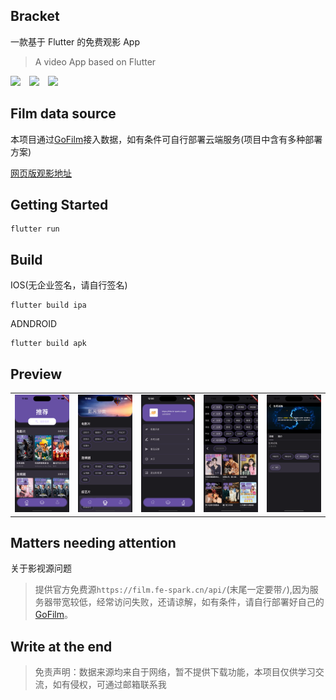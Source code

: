 ## Bracket

一款基于 Flutter 的免费观影 App

> A video App based on Flutter

<img style="margin-right: 10px" src="https://img.shields.io/badge/dart-v3.3.4%20(stable)-blue"> <img style="margin-right: 10px"  src="https://img.shields.io/badge/flutter-v3.19.6-red"> <img 
style="margin-right: 10px" src="https://img.shields.io/badge/fvm-v3.1.7-yellow">

## Film data source

本项目通过[GoFilm](https://github.com/ProudMuBai/GoFilm)接入数据，如有条件可自行部署云端服务(项目中含有多种部署方案)

[网页版观影地址](https://film.fe-spark.cn/)

## Getting Started

```
flutter run
```

## Build

IOS(无企业签名，请自行签名)

```
flutter build ipa
```

ADNDROID

```
flutter build apk
```

## Preview

<table>
  <tr>
      <td>
         <img width="250px" src="./preview/推荐.png">
      </td>
      <td>
         <img width="250px" src="./preview/分类.png">
      </td>
      <td>
         <img width="250px" src="./preview/我的.png">
      </td>
      <td>
         <img width="250px" src="./preview/筛选.png">
      </td>
      <td>
         <img width="250px" src="./preview/播放页.png">
      </td>
   </tr>
</table>

## Matters needing attention

关于影视源问题

> 提供官方免费源`https://film.fe-spark.cn/api/`(末尾一定要带`/`),因为服务器带宽较低，经常访问失败，还请谅解，如有条件，请自行部署好自己的[GoFilm](https://github.com/ProudMuBai/GoFilm)。

## Write at the end

> 免责声明：数据来源均来自于网络，暂不提供下载功能，本项目仅供学习交流，如有侵权，可通过邮箱联系我
